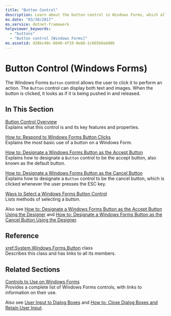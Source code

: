 ```yaml
---
title: "Button Control"
description: Learn about the button control in Windows Forms, which allows the user to click a button in order to perform an action.
ms.date: "03/30/2017"
ms.service: dotnet-framework
helpviewer_keywords: 
  - "buttons"
  - "Button control [Windows Forms]"
ms.assetid: d38bc40c-8040-4f19-9e88-2c665b0ab80b
---
```

# Button Control (Windows Forms)

The Windows Forms `Button` control allows the user to click it to perform an action. The `Button` control can display both text and images. When the button is clicked, it looks as if it is being pushed in and released.  
  
## In This Section  

[Button Control Overview](button-control-overview-windows-forms.md)\
Explains what this control is and its key features and properties.  
  
[How to: Respond to Windows Forms Button Clicks](how-to-respond-to-windows-forms-button-clicks.md)\
Explains the most basic use of a button on a Windows Form.  
  
[How to: Designate a Windows Forms Button as the Accept Button](how-to-designate-a-windows-forms-button-as-the-accept-button.md)\
Explains how to designate a `Button` control to be the accept button, also known as the default button.  
  
[How to: Designate a Windows Forms Button as the Cancel Button](how-to-designate-a-windows-forms-button-as-the-cancel-button.md)\
Explains how to designate a `Button` control to be the cancel button, which is clicked whenever the user presses the ESC key.  
  
[Ways to Select a Windows Forms Button Control](ways-to-select-a-windows-forms-button-control.md)\
Lists methods of selecting a button.  
  
Also see [How to: Designate a Windows Forms Button as the Accept Button Using the Designer](designate-a-wf-button-as-the-accept-button-using-the-designer.md) and [How to: Designate a Windows Forms Button as the Cancel Button Using the Designer](designate-a-wf-button-as-the-cancel-button-using-the-designer.md).  
  
## Reference  

<xref:System.Windows.Forms.Button> class  
Describes this class and has links to all its members.  
  
## Related Sections  

[Controls to Use on Windows Forms](controls-to-use-on-windows-forms.md)\
Provides a complete list of Windows Forms controls, with links to information on their use.  
  
Also see [User Input to Dialog Boxes](/previous-versions/visualstudio/visual-studio-2010/1s9ws53w(v=vs.100)) and [How to: Close Dialog Boxes and Retain User Input](/previous-versions/visualstudio/visual-studio-2010/65ad5907(v=vs.100)).
